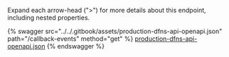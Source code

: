 Expand each arrow-head (">") for more details about this endpoint, including nested properties.  

 {% swagger src="../../.gitbook/assets/production-dfns-api-openapi.json" path="/callback-events" method="get" %}
[production-dfns-api-openapi.json](../../.gitbook/assets/production-dfns-api-openapi.json)
{% endswagger %}
